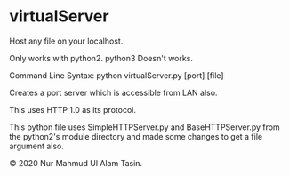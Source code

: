 # virtualServer
Host any file on your localhost.

Only works with python2. python3 Doesn't works.

Command Line Syntax: python virtualServer.py [port] [file]

Creates a port server which is accessible from LAN also.

This uses HTTP 1.0 as its protocol.

This python file uses SimpleHTTPServer.py and BaseHTTPServer.py from the python2's module directory and made some changes to get
a file argument also.

<span>&copy;</span> 2020 Nur Mahmud Ul Alam Tasin.
